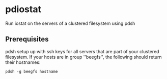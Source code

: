 # pdiostat
Run iostat on the servers of a clustered filesystem using pdsh

## Prerequisites
pdsh setup up with ssh keys for all servers that are
part of your clustered filesystem. If your hosts are in
group ''beegfs'', the following should return their hostnames:

```
pdsh -g beegfs hostname
```


